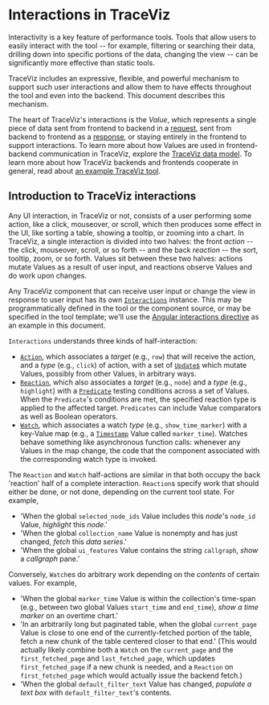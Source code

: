 # Interactions in TraceViz

Interactivity is a key feature of performance tools.  Tools that allow users to
easily interact with the tool -- for example, filtering or searching their data,
drilling down into specific portions of the data, changing the view -- can be
significantly more effective than static tools.

TraceViz includes an expressive, flexible, and powerful mechanism to support
such user interactions and allow them to have effects throughout the tool and
even into the backend.  This document describes this mechanism.

The heart of TraceViz's interactions is the *Value*, which represents a single
piece of data sent from frontend to backend in a [request](./data_model.md),
sent from backend to frontend as a [response](./data_model.md), or staying
entirely in the frontend to support interactions.  To learn more about how
Values are used in frontend-backend communication in TraceViz, explore the
[TraceViz data model](./data_model.md).  To learn more about how TraceViz
backends and frontends cooperate in general, read about
[an example TraceViz tool](./a_traceviz_tool.md).

## Introduction to TraceViz interactions

Any UI interaction, in TraceViz or not, consists of a user performing some
action, like a click, mouseover, or scroll, which then produces some effect in
the UI, like sorting a table, showing a tooltip, or zooming into a chart.  In
TraceViz, a single interaction is divided into two halves: the front *action* --
the click, mouseover, scroll, or so forth -- and the back *reaction* -- the
sort, tooltip, zoom, or so forth.  Values sit between these two halves: actions
mutate Values as a result of user input, and reactions observe Values and do
work upon changes.

Any TraceViz component that can receive user input or change the view in
response to user input has its own [`Interactions`](../client/core/src/interactions/interactions.ts) instance.  This may be programmatically defined
in the tool or the component source, or may be specified in the tool template;
we'll use the [Angular interactions directive](../client/angular/traceviz/projects/ngx-traceviz-lib/src/core/interactions.directive.ts) as an example in
this document.

`Interactions` understands three kinds of half-interaction:

*  [`Action`](../client/core/src/interactions/interactions.ts), which associates
   a *target* (e.g., `row`) that will receive the action, and a *type* (e.g.,
   `click`) of action, with a set of
   [`Update`s](../client/core/src/interactions/interactions.ts) which mutate
   Values, possibly from other Values, in arbitrary ways.
*  [`Reaction`](../client/core/src/interactions/interactions.ts), which also
   associates a *target* (e.g., `node`) and a *type* (e.g., `highlight`) with a
   [`Predicate`](../client/core/src/interactions/interactions.ts) testing
   conditions across a set of Values.  When the `Predicate`'s conditions are
   met, the specified reaction type is applied to the affected target.  `Predicates` can include Value comparators as well as Boolean operators.
*  [`Watch`](../client/core/src/interactions/interactions.ts), which associates
   a watch *type* (e.g., `show_time_marker`) with a key-Value map (e.g., a
   [`Timestamp`](../client/core/src/timestamp/timestamp.ts) Value called
   `marker_time`).  Watches behave something like asynchronous function calls:
   whenever any Values in the map change, the code that the component associated
   with the corresponding watch type is invoked.

The `Reaction` and `Watch` half-actions are similar in that both occupy the back
'reaction' half of a complete interaction.  `Reaction`s specify work that should
either be done, or not done, depending on the current tool state.  For example,

*   'When the global `selected_node_ids` Value includes this *node*'s `node_id` Value, *highlight* this *node*.'
*   'When the global `collection_name` Value is nonempty and has just changed, *fetch* this *data series*.'
*   'When the global `ui_features` Value contains the string `callgraph`, *show* a *callgraph* pane.'

Conversely, `Watch`es do arbitrary work depending on the *contents* of certain
values.  For example,

*   'When the global `marker_time` Value is within the collection's time-span
    (e.g., between two global Values `start_time` and `end_time`), *show a time
    marker* on an overtime chart.'
*   'In an arbitrarily long but paginated table, when the global `current_page`
    Value is close to one end of the currently-fetched portion of the table,
    fetch a new chunk of the table centered closer to that end.' (This would
    actually likely combine both a `Watch` on the `current_page` and the
    `first_fetched_page` and `last_fetched_page`, which updates
    `first_fetched_page` if a new chunk is needed, and a `Reaction` on
    `first_fetched_page` which would actually issue the backend fetch.)
*   'When the global `default_filter_text` Value has changed, *populate a text
    box* with `default_filter_text`'s contents.  